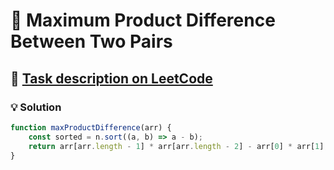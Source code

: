 # 📝 Maximum Product Difference Between Two Pairs

## 🔗 [Task description on LeetCode](https://leetcode.com/problems/maximum-product-difference-between-two-pairs/description/)

### 💡 Solution

```javascript
function maxProductDifference(arr) {
    const sorted = n.sort((a, b) => a - b);
    return arr[arr.length - 1] * arr[arr.length - 2] - arr[0] * arr[1];
}
```
